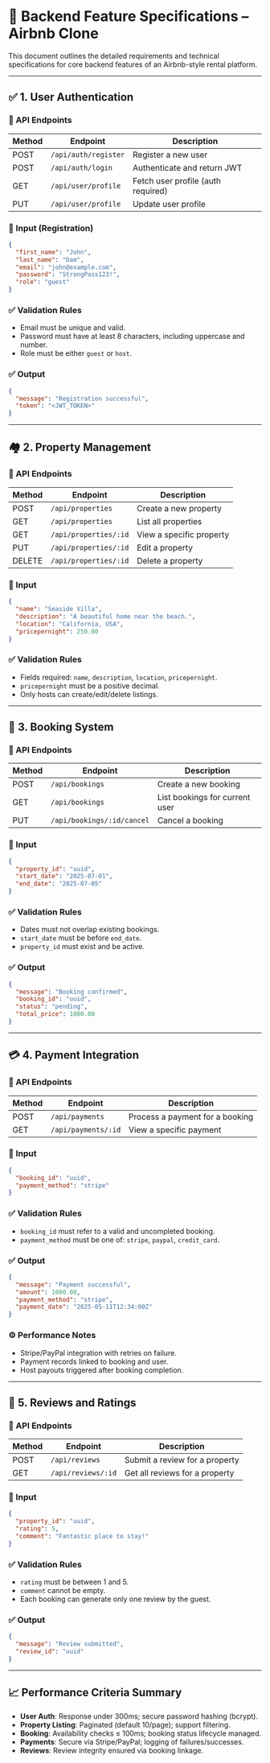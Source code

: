 
# 📘 Backend Feature Specifications – Airbnb Clone

This document outlines the detailed requirements and technical specifications for core backend features of an Airbnb-style rental platform.

---

## ✅ 1. User Authentication

### 🔗 API Endpoints

| Method | Endpoint           | Description                 |
|--------|--------------------|-----------------------------|
| POST   | `/api/auth/register` | Register a new user        |
| POST   | `/api/auth/login`    | Authenticate and return JWT |
| GET    | `/api/user/profile`  | Fetch user profile (auth required) |
| PUT    | `/api/user/profile`  | Update user profile         |

### 🔐 Input (Registration)
```json
{
  "first_name": "John",
  "last_name": "Dam",
  "email": "john@example.com",
  "password": "StrongPass123!",
  "role": "guest"
}
```

### ✅ Validation Rules
- Email must be unique and valid.
- Password must have at least 8 characters, including uppercase and number.
- Role must be either `guest` or `host`.

### ✅ Output
```json
{
  "message": "Registration successful",
  "token": "<JWT_TOKEN>"
}
```

---

## 🏘️ 2. Property Management

### 🔗 API Endpoints

| Method | Endpoint              | Description                |
|--------|-----------------------|----------------------------|
| POST   | `/api/properties`     | Create a new property      |
| GET    | `/api/properties`     | List all properties        |
| GET    | `/api/properties/:id` | View a specific property   |
| PUT    | `/api/properties/:id` | Edit a property            |
| DELETE | `/api/properties/:id` | Delete a property          |

### 🧾 Input
```json
{
  "name": "Seaside Villa",
  "description": "A beautiful home near the beach.",
  "location": "California, USA",
  "pricepernight": 250.00
}
```

### ✅ Validation Rules
- Fields required: `name`, `description`, `location`, `pricepernight`.
- `pricepernight` must be a positive decimal.
- Only hosts can create/edit/delete listings.

---

## 📅 3. Booking System

### 🔗 API Endpoints

| Method | Endpoint                  | Description                      |
|--------|---------------------------|----------------------------------|
| POST   | `/api/bookings`           | Create a new booking             |
| GET    | `/api/bookings`           | List bookings for current user   |
| PUT    | `/api/bookings/:id/cancel`| Cancel a booking                 |

### 🧾 Input
```json
{
  "property_id": "uuid",
  "start_date": "2025-07-01",
  "end_date": "2025-07-05"
}
```

### ✅ Validation Rules
- Dates must not overlap existing bookings.
- `start_date` must be before `end_date`.
- `property_id` must exist and be active.

### ✅ Output
```json
{
  "message": "Booking confirmed",
  "booking_id": "uuid",
  "status": "pending",
  "total_price": 1000.00
}
```

---

## 💳 4. Payment Integration

### 🔗 API Endpoints

| Method | Endpoint               | Description                         |
|--------|------------------------|-------------------------------------|
| POST   | `/api/payments`        | Process a payment for a booking     |
| GET    | `/api/payments/:id`    | View a specific payment             |

### 🧾 Input
```json
{
  "booking_id": "uuid",
  "payment_method": "stripe"
}
```

### ✅ Validation Rules
- `booking_id` must refer to a valid and uncompleted booking.
- `payment_method` must be one of: `stripe`, `paypal`, `credit_card`.

### ✅ Output
```json
{
  "message": "Payment successful",
  "amount": 1000.00,
  "payment_method": "stripe",
  "payment_date": "2025-05-11T12:34:00Z"
}
```

### ⚙️ Performance Notes
- Stripe/PayPal integration with retries on failure.
- Payment records linked to booking and user.
- Host payouts triggered after booking completion.

---

## 🌟 5. Reviews and Ratings

### 🔗 API Endpoints

| Method | Endpoint              | Description                     |
|--------|-----------------------|---------------------------------|
| POST   | `/api/reviews`        | Submit a review for a property  |
| GET    | `/api/reviews/:id`    | Get all reviews for a property  |

### 🧾 Input
```json
{
  "property_id": "uuid",
  "rating": 5,
  "comment": "Fantastic place to stay!"
}
```

### ✅ Validation Rules
- `rating` must be between 1 and 5.
- `comment` cannot be empty.
- Each booking can generate only one review by the guest.

### ✅ Output
```json
{
  "message": "Review submitted",
  "review_id": "uuid"
}
```

---

## 📈 Performance Criteria Summary

- **User Auth**: Response under 300ms; secure password hashing (bcrypt).
- **Property Listing**: Paginated (default 10/page); support filtering.
- **Booking**: Availability checks ≤ 100ms; booking status lifecycle managed.
- **Payments**: Secure via Stripe/PayPal; logging of failures/successes.
- **Reviews**: Review integrity ensured via booking linkage.
